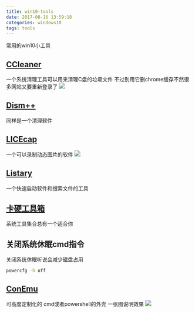 ```yaml
---
title: win10-tools
date: 2017-08-16 13:59:18
categories: windows10
tags: tools
---
```

常用的win10小工具
<!--more-->
## [CCleaner](https://www.piriform.com/ccleaner)
一个系统清理工具可以用来清理C盘的垃圾文件
不过别用它删chrome缓存不然很多网站又要重新登录了
![](https://s1.pir.fm/cc/page2/cc5-screen1.png)
## [Dism++](https://www.chuyu.me/zh-Hans/)
同样是一个清理软件
## [LICEcap](https://www.cockos.com/licecap/)
一个可以录制动态图片的软件
![](https://www.cockos.com/licecap/licecap_rules.gif)
## [Listary](http://www.listary.com/)
一个快速启动软件和搜索文件的工具
## [卡硬工具箱](http://www.kbtool.cn/down.php)
系统工具集合总有一个适合你
## 关闭系统休眠cmd指令
关闭系统休眠听说会减少磁盘占用
``` cmd
powercfg -h off
```
## [ConEmu](http://conemu.github.io/)
可高度定制化的 cmd或者powershell的外壳 一张图说明效果
![](http://ou7k0sem6.bkt.clouddn.com/ConEmu.png)
